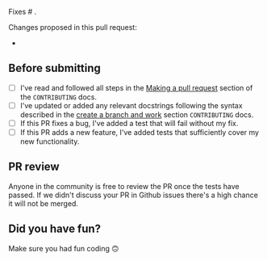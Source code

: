 <!-- To ensure we can review your pull request promptly please complete this template entirely. -->

<!-- Please reference the issue number here. You can replace "Fixes" with "Closes" if it makes more sense. -->
Fixes # .

Changes proposed in this pull request:
<!-- Please list all changes/additions here. -->
-

## Before submitting

<!-- Please complete this checklist BEFORE submitting your PR to speed along the review process. -->
- [ ] I've read and followed all steps in the [Making a pull request](https://github.com/modelscope/adaseq/blob/master/CONTRIBUTING.md#2-making-a-pull-request)
    section of the `CONTRIBUTING` docs.
- [ ] I've updated or added any relevant docstrings following the syntax described in the [create a branch and work](https://github.com/modelscope/adaseq/blob/master/CONTRIBUTING.md#23-create-a-new-branch-to-work-on-your-fix-enhancement-or-model) section `CONTRIBUTING` docs.
- [ ] If this PR fixes a bug, I've added a test that will fail without my fix.
- [ ] If this PR adds a new feature, I've added tests that sufficiently cover my new functionality.

## PR review
Anyone in the community is free to review the PR once the tests have passed.
If we didn't discuss your PR in Github issues there's a high chance it will not be merged.

## Did you have fun?
Make sure you had fun coding 🙃
